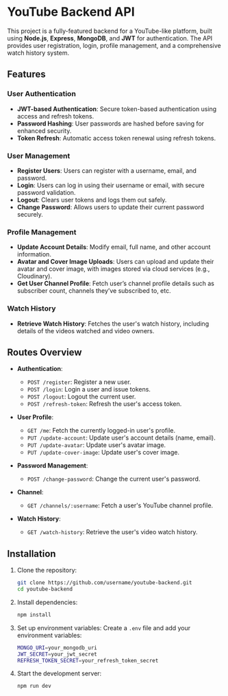 
# YouTube Backend API

This project is a fully-featured backend for a YouTube-like platform, built using **Node.js**, **Express**, **MongoDB**, and **JWT** for authentication. The API provides user registration, login, profile management, and a comprehensive watch history system.

## Features

### User Authentication
- **JWT-based Authentication**: Secure token-based authentication using access and refresh tokens.
- **Password Hashing**: User passwords are hashed before saving for enhanced security.
- **Token Refresh**: Automatic access token renewal using refresh tokens.

### User Management
- **Register Users**: Users can register with a username, email, and password.
- **Login**: Users can log in using their username or email, with secure password validation.
- **Logout**: Clears user tokens and logs them out safely.
- **Change Password**: Allows users to update their current password securely.

### Profile Management
- **Update Account Details**: Modify email, full name, and other account information.
- **Avatar and Cover Image Uploads**: Users can upload and update their avatar and cover image, with images stored via cloud services (e.g., Cloudinary).
- **Get User Channel Profile**: Fetch user’s channel profile details such as subscriber count, channels they’ve subscribed to, etc.

### Watch History
- **Retrieve Watch History**: Fetches the user's watch history, including details of the videos watched and video owners.

## Routes Overview

- **Authentication**:
  - `POST /register`: Register a new user.
  - `POST /login`: Login a user and issue tokens.
  - `POST /logout`: Logout the current user.
  - `POST /refresh-token`: Refresh the user's access token.

- **User Profile**:
  - `GET /me`: Fetch the currently logged-in user's profile.
  - `PUT /update-account`: Update user's account details (name, email).
  - `PUT /update-avatar`: Update user's avatar image.
  - `PUT /update-cover-image`: Update user's cover image.

- **Password Management**:
  - `POST /change-password`: Change the current user's password.

- **Channel**:
  - `GET /channels/:username`: Fetch a user's YouTube channel profile.
  
- **Watch History**:
  - `GET /watch-history`: Retrieve the user's video watch history.

## Installation

1. Clone the repository:
   ```bash
   git clone https://github.com/username/youtube-backend.git
   cd youtube-backend
   ```

2. Install dependencies:
   ```bash
   npm install
   ```

3. Set up environment variables:
   Create a `.env` file and add your environment variables:
   ```bash
   MONGO_URI=your_mongodb_uri
   JWT_SECRET=your_jwt_secret
   REFRESH_TOKEN_SECRET=your_refresh_token_secret
   ```

4. Start the development server:
   ```bashHere’s a draft for your **YouTube Backend** project's README file:
   npm run dev
